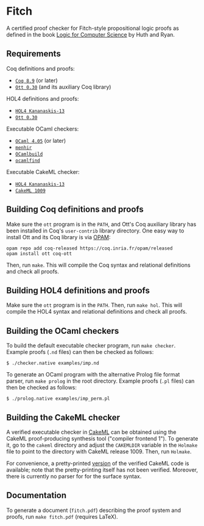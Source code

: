 Fitch
=====

A certified proof checker for Fitch-style propositional logic proofs as defined in the book [Logic for Computer Science](http://www.cambridge.org/gb/academic/subjects/computer-science/programming-languages-and-applied-logic/logic-computer-science-modelling-and-reasoning-about-systems-2nd-edition) by Huth and Ryan.

Requirements
------------

Coq definitions and proofs:

- [`Coq 8.9`](https://coq.inria.fr) (or later)
- [`Ott 0.30`](https://github.com/ott-lang/ott) (and its auxiliary Coq library)

HOL4 definitions and proofs:

- [`HOL4 Kananaskis-13`](https://hol-theorem-prover.org)
- [`Ott 0.30`](https://github.com/ott-lang/ott)

Executable OCaml checkers:

- [`OCaml 4.05`](https://ocaml.org) (or later)
- [`menhir`](http://gallium.inria.fr/~fpottier/menhir/)
- [`OCamlbuild`](https://github.com/ocaml/ocamlbuild)
- [`ocamlfind`](https://ocaml.org)

Executable CakeML checker:

- [`HOL4 Kananaskis-13`](https://hol-theorem-prover.org)
- [`CakeML 1009`](https://github.com/CakeML/cakeml/releases/tag/v1009)

Building Coq definitions and proofs
-----------------------------------

Make sure the `ott` program is in the `PATH`, and Ott's Coq auxiliary library has been installed in Coq's `user-contrib` library directory. One easy way to install Ott and its Coq library is via [OPAM](http://opam.ocaml.org/doc/Install.html):
```
opam repo add coq-released https://coq.inria.fr/opam/released
opam install ott coq-ott
```
Then, run `make`. This will compile the Coq syntax and relational definitions and check all proofs.

Building HOL4 definitions and proofs
------------------------------------

Make sure the `ott` program is in the `PATH`. Then, run `make hol`. This will compile the HOL4 syntax and relational definitions and check all proofs.

Building the OCaml checkers
---------------------------

To build the default executable checker program, run `make checker`. Example proofs (`.nd` files) can then be checked as follows:

    $ ./checker.native examples/imp.nd

To generate an OCaml program with the alternative Prolog file format parser, run `make prolog` in the root directory. Example proofs (`.pl` files) can then be checked as follows:

    $ ./prolog.native examples/imp_perm.pl

Building the CakeML checker
--------------------------

A verified executable checker in [CakeML](https://cakeml.org) can be obtained using the CakeML proof-producing synthesis tool ("compiler frontend 1"). To generate it, go to the `cakeml` directory and adjust the `CAKEMLDIR` variable in the `Holmake` file to point to the directory with CakeML release 1009. Then, run `Holmake`.

For convenience, a pretty-printed [version](https://gist.github.com/palmskog/a988783a000ae6319eed15819eeb60ac) of the verified CakeML code is available; note that the pretty-printing itself has not been verified. Moreover, there is currently no parser for for the surface syntax.

Documentation
-------------

To generate a document (`fitch.pdf`) describing the proof system and proofs, run `make fitch.pdf` (requires LaTeX).
